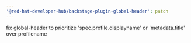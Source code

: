 ```yaml
---
'@red-hat-developer-hub/backstage-plugin-global-header': patch
---
```


fix global-header to prioritize 'spec.profile.displayname' or 'metadata.title' over profilename
